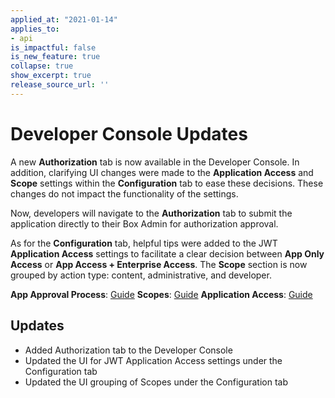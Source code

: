 ```yaml
---
applied_at: "2021-01-14"
applies_to: 
- api
is_impactful: false
is_new_feature: true
collapse: true
show_excerpt: true
release_source_url: ''
---
```


# Developer Console Updates

A new **Authorization** tab is now available in the Developer Console. In
addition, clarifying UI changes were made to the **Application Access** and
**Scope** settings within the **Configuration** tab to ease these decisions. 
These changes do not impact the functionality of the settings.

<!-- more -->

Now, developers will navigate to the  **Authorization** tab to submit the
application directly to their Box Admin for authorization approval.

As for the **Configuration** tab, helpful tips were added to the JWT
**Application Access** settings to facilitate a clear decision
between **App Only Access** or **App Access + Enterprise Access**.
The **Scope** section is now grouped by action type: content, administrative,
and developer.


**App Approval Process**: [Guide](g://applications/custom-apps/app-approval/)
**Scopes**: [Guide](g://api-calls/permissions-and-errors/scopes/)
**Application Access**:
[Guide](g://applications/custom-apps/jwt-setup/#application-access)

## Updates

* Added Authorization tab to the Developer Console
* Updated the UI for JWT Application Access settings under the Configuration tab
* Updated the UI grouping of Scopes under the Configuration tab
